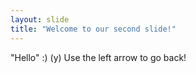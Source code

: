 ```yaml
---
layout: slide
title: "Welcome to our second slide!"
---
```

"Hello" :) (y)
Use the left arrow to go back!
